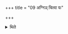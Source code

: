+++
title = "09 अग्निञ् चित्वा यः"

+++

<details><summary>थिते</summary>

9. He who after having built the fire-altar performs a Soma-sacrifice, should perform it after having kept thirty-one Lokaṁpr̥ṇā (space-filler-brick)s on the Uttaravedi.   

[^1]: Cp. Perhaps MS IV.4.5.  
</details>
